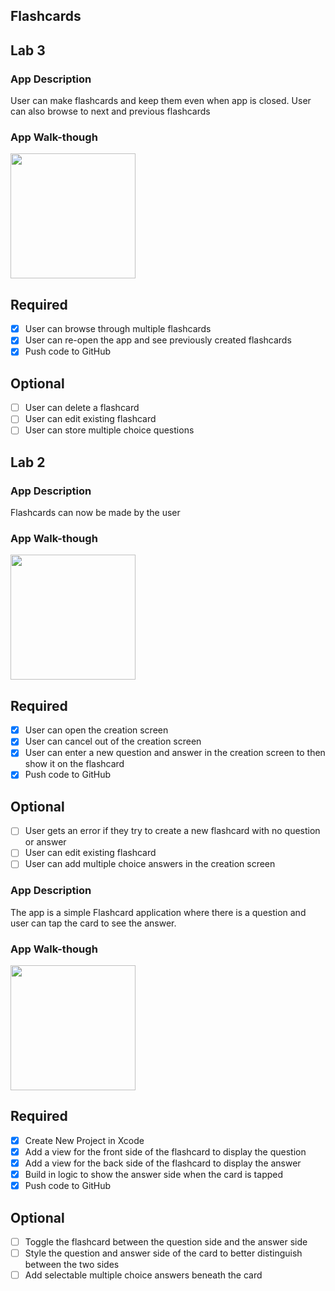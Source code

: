 ## Flashcards

## Lab 3

### App Description
User can make flashcards and keep them even when app is closed. User can also browse to next and previous flashcards

### App Walk-though

<img src="https://imgur.com/vriOWY9" width=200><br>
<blockquote class="imgur-embed-pub" lang="en" data-id="a/bUgD8ZS"><a href="//imgur.com/bUgD8ZS"></a></blockquote><script async src="//s.imgur.com/min/embed.js" charset="utf-8"></script>



## Required
- [x] User can browse through multiple flashcards
- [x] User can re-open the app and see previously created flashcards
- [x] Push code to GitHub
## Optional
- [ ] User can delete a flashcard
- [ ] User can edit existing flashcard
- [ ] User can store multiple choice questions

## Lab 2

### App Description
Flashcards can now be made by the user

### App Walk-though
<img src="http://g.recordit.co/kdUVtRyGWg.gif" width=200><br>



## Required
- [x] User can open the creation screen
- [x] User can cancel out of the creation screen
- [x] User can enter a new question and answer in the creation screen to then show it on the flashcard
- [x] Push code to GitHub
## Optional
- [ ] User gets an error if they try to create a new flashcard with no question or answer
- [ ] User can edit existing flashcard
- [ ] User can add multiple choice answers in the creation screen

### App Description
The app is a simple Flashcard application where there is a question and user can tap the card to see the answer.

### App Walk-though
<img src="http://g.recordit.co/5J58tR2nx9.gif" width=200><br>



## Required
- [x] Create New Project in Xcode
- [x] Add a view for the front side of the flashcard to display the question
- [x] Add a view for the back side of the flashcard to display the answer
- [x] Build in logic to show the answer side when the card is tapped
- [x] Push code to GitHub
## Optional
- [ ] Toggle the flashcard between the question side and the answer side
- [ ] Style the question and answer side of the card to better distinguish between the two sides
- [ ] Add selectable multiple choice answers beneath the card
